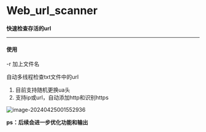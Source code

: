 # Web_url_scanner

**快速检查存活的url**

------

#### 使用      

-r 加上文件名     

自动多线程检查txt文件中的url

1. 目前支持随机更换ua头
2. 支持ip或url，自动添加http和识别https

![image-20240425001552936](https://img.songshare.cn//uploadsong202404250015421.png)

**ps：后续会进一步优化功能和输出**

